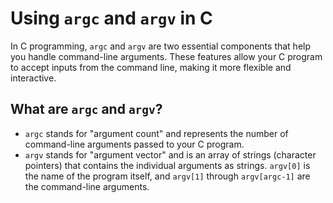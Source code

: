 # Using `argc` and `argv` in C

In C programming, `argc` and `argv` are two essential components that help you handle command-line arguments. These features allow your C program to accept inputs from the command line, making it more flexible and interactive.

## What are `argc` and `argv`?

- `argc` stands for "argument count" and represents the number of command-line arguments passed to your C program.
- `argv` stands for "argument vector" and is an array of strings (character pointers) that contains the individual arguments as strings. `argv[0]` is the name of the program itself, and `argv[1]` through `argv[argc-1]` are the command-line arguments.
